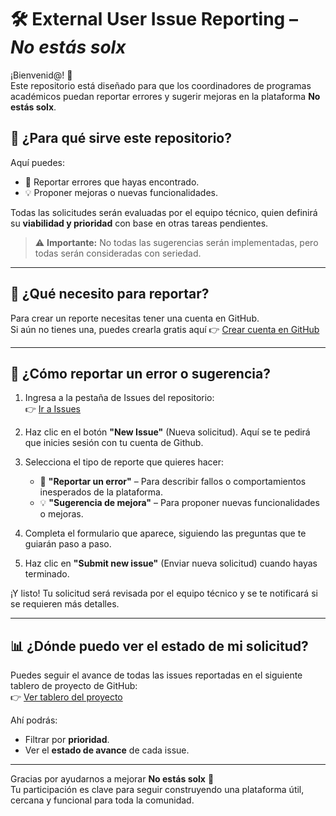 # 🛠️ External User Issue Reporting – *No estás solx*

¡Bienvenid@! 👋  
Este repositorio está diseñado para que los coordinadores de programas académicos puedan reportar errores y sugerir mejoras en la plataforma **No estás solx**.

## 🎯 ¿Para qué sirve este repositorio?

Aquí puedes:

- 📌 Reportar errores que hayas encontrado.
- 💡 Proponer mejoras o nuevas funcionalidades.

Todas las solicitudes serán evaluadas por el equipo técnico, quien definirá su **viabilidad y prioridad** con base en otras tareas pendientes.  
> ⚠️ **Importante:** No todas las sugerencias serán implementadas, pero todas serán consideradas con seriedad.

---
## 🧾 ¿Qué necesito para reportar?

Para crear un reporte necesitas tener una cuenta en GitHub.  
Si aún no tienes una, puedes crearla gratis aquí 👉 [Crear cuenta en GitHub](https://github.com/signup)

---

## 📝 ¿Cómo reportar un error o sugerencia?

1. Ingresa a la pestaña de Issues del repositorio:  
   👉 [Ir a Issues](https://github.com/Vicedecanatura-Asuntos-Estudiantiles/External-User-Issue-Reporting/issues)

2. Haz clic en el botón **"New Issue"** (Nueva solicitud). Aquí se te pedirá que inicies sesión con tu cuenta de Github.

3. Selecciona el tipo de reporte que quieres hacer:

   - 🐞 **"Reportar un error"** – Para describir fallos o comportamientos inesperados de la plataforma.
   - 💡 **"Sugerencia de mejora"** – Para proponer nuevas funcionalidades o mejoras.

4. Completa el formulario que aparece, siguiendo las preguntas que te guiarán paso a paso.

5. Haz clic en **"Submit new issue"** (Enviar nueva solicitud) cuando hayas terminado.

¡Y listo! Tu solicitud será revisada por el equipo técnico y se te notificará si se requieren más detalles.

---

## 📊 ¿Dónde puedo ver el estado de mi solicitud?

Puedes seguir el avance de todas las issues reportadas en el siguiente tablero de proyecto de GitHub:  
👉 [Ver tablero del proyecto](https://github.com/orgs/Vicedecanatura-Asuntos-Estudiantiles/projects/4)

Ahí podrás:

- Filtrar por **prioridad**.
- Ver el **estado de avance** de cada issue.

---

Gracias por ayudarnos a mejorar **No estás solx** 💚  
Tu participación es clave para seguir construyendo una plataforma útil, cercana y funcional para toda la comunidad.
